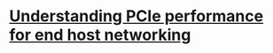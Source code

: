 # [Understanding PCIe performance for end host networking](https://my.oschina.net/u/4580266/blog/4648447)